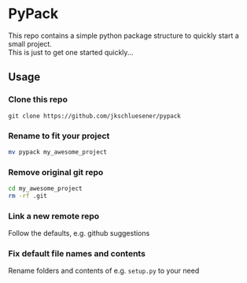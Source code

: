 # PyPack

This repo contains a simple python package structure to quickly start a small project.  
This is just to get one started quickly...

## Usage

### Clone this repo

```raw
git clone https://github.com/jkschluesener/pypack
```

### Rename to fit your project

```bash
mv pypack my_awesome_project
```

### Remove original git repo

```bash
cd my_awesome_project
rm -rf .git
```

### Link a new remote repo

Follow the defaults, e.g. github suggestions

### Fix default file names and contents

Rename folders and contents of e.g. `setup.py` to your need
